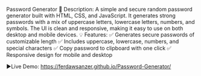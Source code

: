 Password Generator 🔑
Description:
A simple and secure random password generator built with HTML, CSS, and JavaScript.
It generates strong passwords with a mix of uppercase letters, lowercase letters, numbers, and symbols. 
The UI is clean and responsive, making it easy to use on both desktop and mobile devices.
💡 Features:
✅ Generates secure passwords of customizable length
✅ Includes uppercase, lowercase, numbers, and special characters
✅ Copy password to clipboard with one click
✅ Responsive design for mobile and desktop

▶️Live Demo: https://ferdawsanzer.github.io/Password-Generator/
